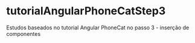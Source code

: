 # tutorialAngularPhoneCatStep3
Estudos baseados no tutorial Angular  PhoneCat no passo 3 - inserção de componentes

